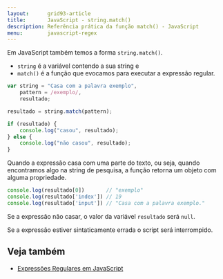 ```yaml
---
layout:      grid93-article
title:       JavaScript - string.match()
description: Referência prática da função match() - JavaScript
menu:        javascript-regex
---
```


Em JavaScript também temos a forma `string.match()`.

- `string` é a variável contendo a sua string e
- `match()` é a função que evocamos para executar a expressão regular.

```javascript
var string = "Casa com a palavra exemplo",
    pattern = /exemplo/,
    resultado;

resultado = string.match(pattern);

if (resultado) {
    console.log("casou", resultado);
} else {
    console.log("não casou", resultado);
}
```

Quando a expressão casa com uma parte do texto, ou seja, quando encontramos algo na string de pesquisa, a função retorna
um objeto com alguma propriedade.

```javascript
console.log(resultado[0])       // "exemplo"
console.log(resultado['index']) // 19
console.log(resultado['input']) // "Casa com a palavra exemplo."
```

Se a expressão não casar, o valor da variável `resultado` será `null`.

Se a expressão estiver sintaticamente errada o script será interrompido.



Veja também
---

- [Expressões Regulares em JavaScript](/regex/javascript-expressoes-regulares/)